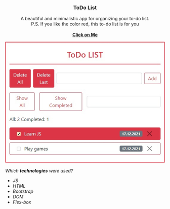 <h3 align="center">ToDo List</h3>

<p align="center">
  A beautiful and minimalistic app for organizing your to-do list.
  <br>
  P.S. If you like the color red, this to-do list is for you
  <br>
  <br>
  <a href="https://haniks.github.io/ToDo-List/"><strong>Click on Me</strong></a>
</p>
<p align="center">
  <img src="img/preview.jpg" alt="RED ToDo List"
</p>
  
*Which **technologies** were used?*
* *JS*
* *HTML*
* *Bootstrap*
* *DOM*
* *Flex-box*
